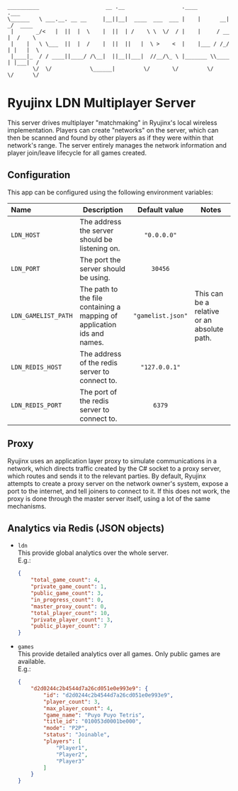 ```
__________                     __ .__                  .____         .___        
\______   \ ___.__. __ __     |__||__|  ____  ___  ___ |    |      __| _/  ____  
 |       _/<   |  ||  |  \    |  ||  | /    \ \  \/  / |    |     / __ |  /    \ 
 |    |   \ \___  ||  |  /    |  ||  ||   |  \ >    <  |    |___ / /_/ | |   |  \
 |____|_  / / ____||____/ /\__|  ||__||___|  //__/\_ \ |_______ \\____ | |___|  /
        \/  \/            \______|         \/       \/         \/     \/      \/ 
```

# Ryujinx LDN Multiplayer Server

This server drives multiplayer "matchmaking" in Ryujinx's local wireless implementation. Players can create "networks" on the server, which can then be scanned and found by other players as if they were within that network's range. The server entirely manages the network information and player join/leave lifecycle for all games created.

## Configuration

This app can be configured using the following environment variables:

| Name                | Description                                                             |   Default value   | Notes                                       |
|:--------------------|-------------------------------------------------------------------------|:-----------------:|---------------------------------------------|
| `LDN_HOST`          | The address the server should be listening on.                          |    `"0.0.0.0"`    |                                             |
| `LDN_PORT`          | The port the server should be using.                                    |      `30456`      |                                             |
| `LDN_GAMELIST_PATH` | The path to the file containing a mapping of application ids and names. | `"gamelist.json"` | This can be a relative or an absolute path. |
| `LDN_REDIS_HOST`    | The address of the redis server to connect to.                          |   `"127.0.0.1"`   |                                             |
| `LDN_REDIS_PORT`    | The port of the redis server to connect to.                             |      `6379`       |                                             |

## Proxy

Ryujinx uses an application layer proxy to simulate communications in a network, which directs traffic created by the C# socket to a proxy server, which routes and sends it to the relevant parties. By default, Ryujinx attempts to create a proxy server on the network owner's system, expose a port to the internet, and tell joiners to connect to it. If this does not work, the proxy is done through the master server itself, using a lot of the same mechanisms.

## Analytics via Redis (JSON objects)

- `ldn`<br />
  This provide global analytics over the whole server.<br />
  E.g.:<br />
  ```json
  {
      "total_game_count": 4,
      "private_game_count": 1,
      "public_game_count": 3,
      "in_progress_count": 0,
      "master_proxy_count": 0,
      "total_player_count": 10,
      "private_player_count": 3,
      "public_player_count": 7
  }
  ```
  
- `games`<br />
  This provide detailed analytics over all games. Only public games are available.<br />
  E.g.:<br />
  ```json
  {
      "d2d0244c2b4544d7a26cd051e0e993e9": {
          "id": "d2d0244c2b4544d7a26cd051e0e993e9",
          "player_count": 3,
          "max_player_count": 4,
          "game_name": "Puyo Puyo Tetris",
          "title_id": "010053d0001be000",
          "mode": "P2P",
          "status": "Joinable",
          "players": [
              "Player1",
              "Player2",
              "Player3"
          ]
      }
  }
  ```